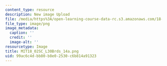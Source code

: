 ```yaml
---
content_type: resource
description: New image Upload
file: /media/https%3A/open-learning-course-data-rc.s3.amazonaws.com/18-02sc-multivariable-calculus-fall-2010/99ac6c4dbb80b8e02530c6b814a91323_MIT18_02SC_L30Brds_14a.png
file_type: image/png
image_metadata:
  caption: ''
  credit: ''
  image-alt: ''
resourcetype: Image
title: MIT18_02SC_L30Brds_14a.png
uid: 99ac6c4d-bb80-b8e0-2530-c6b814a91323
---
```


